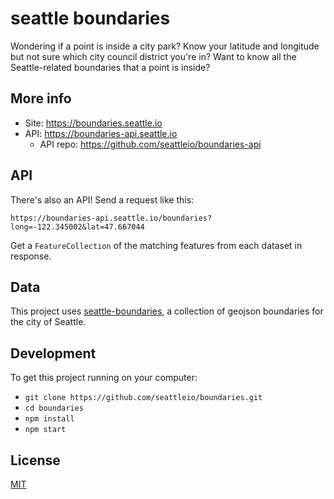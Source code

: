 # seattle boundaries

Wondering if a point is inside a city park? Know your latitude and longitude but not sure which city council district you're in?
Want to know all the Seattle-related boundaries that a point is inside?

## More info
- Site: https://boundaries.seattle.io
- API: https://boundaries-api.seattle.io
  - API repo: https://github.com/seattleio/boundaries-api

## API
There's also an API! Send a request like this:

```
https://boundaries-api.seattle.io/boundaries?long=-122.345002&lat=47.667044
```

Get a `FeatureCollection` of the matching features from each dataset in response.

## Data
This project uses [seattle-boundaries](https://github.com/openseattle/seattle-boundaries), a collection of geojson boundaries for the city of Seattle.

## Development

To get this project running on your computer:

- `git clone https://github.com/seattleio/boundaries.git`
- `cd boundaries`
- `npm install`
- `npm start`

## License
[MIT](LICENSE.md)
